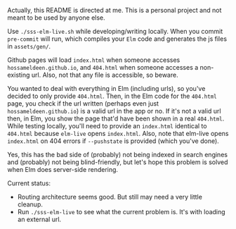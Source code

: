 Actually, this README is directed at me. This is a personal project and not meant to be used by anyone else.

Use `./sss-elm-live.sh` while developing/writing locally. When you commit `pre-commit` will run, which compiles your `Elm` code and generates the js files in `assets/gen/`.

Github pages will load `index.html` when someone accesses `hossameldeen.github.io`, and `404.html` when someone accesses a non-existing url. Also, not that any file is accessible, so beware.

You wanted to deal with everything in Elm (including urls), so you've decided to only provide `404.html`. Then, in the Elm code for the `404.html` page, you check if the url written (perhaps even just `hossameldeen.github.io`) is a valid url in the app or no. If it's not a valid url then, in Elm, you show the page that'd have been shown in a real `404.html`.  
While testing locally, you'll need to provide an `index.html` identical to `404.html` because `elm-live` opens `index.html`. Also, note that elm-live opens `index.html` on 404 errors if `--pushstate` is provided (which you've done).

Yes, this has the bad side of (probably) not being indexed in search engines and (probably) not being blind-friendly, but let's hope this problem is solved when Elm does server-side rendering.

Current status:
- Routing architecture seems good. But still may need a very little cleanup.
- Run `./sss-elm-live` to see what the current problem is. It's with loading an external url.
